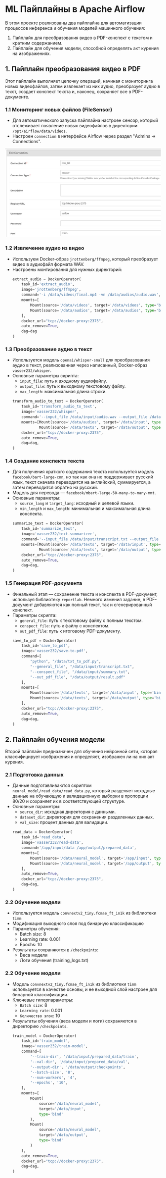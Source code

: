 # ML Пайплайны в Apache Airflow

В этом проекте реализованы два пайплайна для автоматизации процессов инференса и обучения моделей машинного обучения:

1. Пайплайн для преобразования видео в PDF-конспект с текстом и кратким содержанием.
2. Пайплайн для обучения модели, способной определять акт курения на изображениях.

## 1. Пайплайн преобразования видео в PDF

Этот пайплайн выполняет цепочку операций, начиная с мониторинга новых видеофайлов, затем извлекает из них аудио, преобразует аудио в текст, создает конспект текста и, наконец, сохраняет все в PDF-документе. 

### 1.1 Мониторинг новых файлов (FileSensor)
- Для автоматического запуска пайплайна настроен сенсор, который отслеживает появление новых видеофайлов в директории `/opt/airflow/data/videos`.
- Настроен `connection` в интерфейсе Airflow через раздел "Admins → Connections".

![Filesensor connection example](./images/image_1.jpg)


### 1.2 Извлечение аудио из видео
- Используем Docker-образ `jrottenberg/ffmpeg`, который преобразует видео в аудиофайл формата WAV.
- Настроены монтирования для нужных директорий:
  ```python
  extract_audio = DockerOperator(
      task_id='extract_audio',
      image='jrottenberg/ffmpeg',
      command='-i /data/videos/final.mp4 -vn /data/audios/audio.wav',
      mounts=[
          Mount(source='/data/videos', target='/data/videos', type='bind'),
          Mount(source='/data/audios', target='/data/audios', type='bind')
      ],
      docker_url="tcp://docker-proxy:2375",
      auto_remove=True,
      dag=dag
  )
  ```
 
### 1.3 Преобразование аудио в текст
- Используется модель `openai/whisper-small` для преобразования аудио в текст, реализованная через написанный, Docker-образ `vasser232/whisper`.
- Основные параметры скрипта:
    - `input_file`: путь к входному аудиофайлу.
    - `output_file`: путь к выходному текстовому файлу.
    - `max_length`: максимальная длина строки.
  ```python
  transform_audio_to_text = DockerOperator(
      task_id='transform_audio_to_text',
      image='vasser232/whisper',
      command='--input_file /data/input/audio.wav --output_file /data/output/transcript.txt --max_length 80',
      mounts=[Mount(source='/data/audios', target='/data/input', type='bind'),
              Mount(source='/data/texts', target='/data/output', type='bind')],
      docker_url="tcp://docker-proxy:2375",
      auto_remove=True,
      dag=dag,
  )
  ```
   
### 1.4 Создание конспекта текста
- Для получения краткого содержания текста используется модель `facebook/bart-large-cnn`, но так как она не поддерживает русский язык,
текст сначала переводится на английский, суммируется, а затем переводится обратно на русский.
- Модель для перевода — `facebook/mbart-large-50-many-to-many-mmt`.
- Основные параметры:
    - `source_lang` и `target_lang`: исходный и целевой языки.
    - `min_length` и `max_length`: минимальная и максимальная длина конспекта.
  ```python
  summarize_text = DockerOperator(
      task_id='summarize_text',
      image='vasser232/text-summarizer',
      command='--input_file /data/input/transcript.txt --output_file /data/output/summary.txt --max_length 1000 --min_length 500',
      mounts=[Mount(source='/data/texts', target='/data/input', type='bind'),
              Mount(source='/data/texts', target='/data/output', type='bind')],
      docker_url="tcp://docker-proxy:2375",
      auto_remove=True,
      dag=dag,
  )
  ```
 
### 1.5 Генерация PDF-документа
- Финальный этап — сохранение текста и конспекта в PDF-документ, используя библиотеку `reportlab`. Немного изменил задание, в PDF-документ добавляются как полный текст,
так и сгенерированный конспект.
- Параметры скрипта:
    - `general_file`: путь к текстовому файлу с полным текстом.
    - `conspect_file`: путь к файлу с конспектом.
    - `out_pdf_file`: путь к итоговому PDF-документу.
  ```python
  save_to_pdf = DockerOperator(
      task_id='save_to_pdf',
      image='vasser232/save-to-pdf',
      command=[
          "python", "/data/txt_to_pdf.py", 
          "--general_file", "/data/input/transcript.txt",
          "--conspect_file", "/data/input/summary.txt",
          "--out_pdf_file", "/data/output/result.pdf"
      ],
      mounts=[
          Mount(source='/data/texts', target='/data/input', type='bind'),
          Mount(source='/data/texts', target='/data/output', type='bind')
      ],
      docker_url="tcp://docker-proxy:2375",
      auto_remove=True,
      dag=dag,
  )
  ```
   
## 2. Пайплайн обучения модели
Второй пайплайн предназначен для обучения нейронной сети, которая классифицирует изображения и определяет, изображен ли на них акт курения.

### 2.1 Подготовка данных
- Данные подготавливаются скриптом `neural_model/read_data/read_data.py`, который разделяет исходные данные на обучающую и валидационную выборки в пропорции 80/20 и
сохраняет их в соответствующей структуре.
- Основные параметры:
    - `source_dir`: исходная директория с данными.
    - `dataset_dir`: директория для сохранения разделенных данных.
    - `val_size`: процент данных для валидации.
  ```python
  read_data = DockerOperator(
      task_id='read_data',
      image='vasser232/read-data',
      command='/app/input/data /app/output/prepared_data',
      mounts=[
          Mount(source='/data/neural_model', target='/app/input', type='bind'),
          Mount(source='/data/neural_model', target='/app/output', type='bind')
      ],
      auto_remove=True,
      docker_url="tcp://docker-proxy:2375",
      dag=dag,
  )
  ```

### 2.2 Обучение модели
- Используется модель `convnextv2_tiny.fcmae_ft_in1k` из библиотеки `timm`
- Модификация выходного слоя под бинарную классификацию
- Параметры обучения:
  - Batch size: 8
  - Learning rate: 0.001
  - Epochs: 10
- Результаты сохраняются в `/checkpoints`:
  - Веса модели
  - Логи обучения (training_logs.txt)
 
### 2.2 Обучение модели
- Модель `convnextv2_tiny.fcmae_ft_in1k` из библиотеки `timm` используется в качестве основы, и ее выходной слой настроен для бинарной классификации.
- Ключевые гиперпараметры:
    - `Batch size`: 8
    - `Learning rate`: 0.001
    - `Количество эпох`: 10
- Результаты обучения (веса модели и логи) сохраняются в директорию `/checkpoints`.
  ```python
  train_model = DockerOperator(
      task_id='train_model',
      image='vasser232/train-model',
      command=[
          '--train-dir', '/data/input/prepared_data/train',  
          '--val-dir', '/data/input/prepared_data/val',      
          '--output-dir', '/data/output/checkpoints',         
          '--batch-size', '8',
          '--num-workers', '4',
          '--epochs', '10',
      ],
      mounts=[
          Mount(
              source='/data/neural_model',  
              target='/data/input',         
              type='bind'
          ),
          Mount(
              source='/data/neural_model',  
              target='/data/output',        
              type='bind'
          )
      ],
      auto_remove=True,
      docker_url="tcp://docker-proxy:2375",
      dag=dag,
  )
  ```
